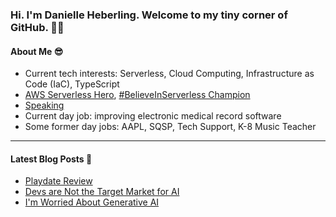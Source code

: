 ### Hi. I'm Danielle Heberling. Welcome to my tiny corner of GitHub. 👋🏻

#### About Me 😎

- Current tech interests: Serverless, Cloud Computing, Infrastructure as Code (IaC), TypeScript
- [AWS Serverless Hero](https://aws.amazon.com/developer/community/heroes/danielle-heberling/), [#BelieveInServerless Champion](https://www.believeinserverless.com/)
- [Speaking](https://danielleheberling.xyz/talks/)
- Current day job: improving electronic medical record software
- Some former day jobs: AAPL, SQSP, Tech Support, K-8 Music Teacher

<hr />

#### Latest Blog Posts 🚀

<!-- start latest posts -->
- [Playdate Review](https://danielleheberling.xyz/blog/playdate-review/)
- [Devs are Not the Target Market for AI](https://danielleheberling.xyz/blog/devs-not-target-market/)
- [I'm Worried About Generative AI](https://danielleheberling.xyz/blog/generative-ai/)
<!-- end latest posts -->
